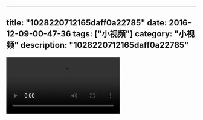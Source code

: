 
---
title: "1028220712165daff0a22785"
date: 2016-12-09-00-47-36
tags: ["小视频"]
category: "小视频"
description: "1028220712165daff0a22785"
---
<video src="http://ohtsqip0g.bkt.clouddn.com/1028220712165daff0a22785.mp4" controls="controls"></video>

